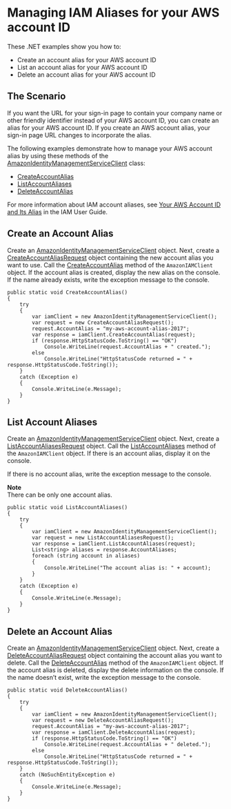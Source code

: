 # Managing IAM Aliases for your AWS account ID<a name="iam-examples-account-aliases"></a>

These \.NET examples show you how to:
+ Create an account alias for your AWS account ID
+ List an account alias for your AWS account ID
+ Delete an account alias for your AWS account ID

## The Scenario<a name="the-scenario"></a>

If you want the URL for your sign\-in page to contain your company name or other friendly identifier instead of your AWS account ID, you can create an alias for your AWS account ID\. If you create an AWS account alias, your sign\-in page URL changes to incorporate the alias\.

The following examples demonstrate how to manage your AWS account alias by using these methods of the [AmazonIdentityManagementServiceClient](https://docs.aws.amazon.com/sdkfornet/v3/apidocs/items/IAM/TIAMServiceClient.html) class:
+  [CreateAccountAlias](https://docs.aws.amazon.com/sdkfornet/v3/apidocs/items/IAM/MIAMServiceCreateAccountAliasCreateAccountAliasRequest.html) 
+  [ListAccountAliases](https://docs.aws.amazon.com/sdkfornet/v3/apidocs/items/IAM/MIAMServiceListAccountAliasesListAccountAliasesRequest.html) 
+  [DeleteAccountAlias](https://docs.aws.amazon.com/sdkfornet/v3/apidocs/items/IAM/MIAMServiceDeleteAccountAliasDeleteAccountAliasRequest.html) 

For more information about IAM account aliases, see [Your AWS Account ID and Its Alias](https://docs.aws.amazon.com/IAM/latest/UserGuide/console_account-alias.html) in the IAM User Guide\.

## Create an Account Alias<a name="create-an-account-alias"></a>

Create an [AmazonIdentityManagementServiceClient](https://docs.aws.amazon.com/sdkfornet/v3/apidocs/items/IAM/TIAMServiceClient.html) object\. Next, create a [CreateAccountAliasRequest](https://docs.aws.amazon.com/sdkfornet/v3/apidocs/items/IAM/TCreateAccountAliasRequest.html) object containing the new account alias you want to use\. Call the [CreateAccountAlias](https://docs.aws.amazon.com/sdkfornet/v3/apidocs/items/IAM/MIAMServiceCreateAccountAliasCreateAccountAliasRequest.html) method of the `AmazonIAMClient` object\. If the account alias is created, display the new alias on the console\. If the name already exists, write the exception message to the console\.

```
public static void CreateAccountAlias()
{
    try
    {
        var iamClient = new AmazonIdentityManagementServiceClient();
        var request = new CreateAccountAliasRequest();
        request.AccountAlias = "my-aws-account-alias-2017";
        var response = iamClient.CreateAccountAlias(request);
        if (response.HttpStatusCode.ToString() == "OK")
            Console.WriteLine(request.AccountAlias + " created.");
        else
            Console.WriteLine("HttpStatusCode returned = " + response.HttpStatusCode.ToString());
    }
    catch (Exception e)
    {
        Console.WriteLine(e.Message);
    }
}
```

## List Account Aliases<a name="list-account-aliases"></a>

Create an [AmazonIdentityManagementServiceClient](https://docs.aws.amazon.com/sdkfornet/v3/apidocs/items/IAM/TIAMServiceClient.html) object\. Next, create a [ListAccountAliasesRequest](https://docs.aws.amazon.com/sdkfornet/v3/apidocs/items/IAM/TCreateAccountAliasRequest.html) object\. Call the [ListAccountAliases](https://docs.aws.amazon.com/sdkfornet/v3/apidocs/items/IAM/MIAMServiceListAccountAliasesListAccountAliasesRequest.html) method of the `AmazonIAMClient` object\. If there is an account alias, display it on the console\.

If there is no account alias, write the exception message to the console\.

**Note**  
There can be only one account alias\.

```
public static void ListAccountAliases()
{
    try
    {
        var iamClient = new AmazonIdentityManagementServiceClient();
        var request = new ListAccountAliasesRequest();
        var response = iamClient.ListAccountAliases(request);
        List<string> aliases = response.AccountAliases;
        foreach (string account in aliases)
        {
            Console.WriteLine("The account alias is: " + account);
        }
    }
    catch (Exception e)
    {
        Console.WriteLine(e.Message);
    }
}
```

## Delete an Account Alias<a name="delete-an-account-alias"></a>

Create an [AmazonIdentityManagementServiceClient](https://docs.aws.amazon.com/sdkfornet/v3/apidocs/items/IAM/TIAMServiceClient.html) object\. Next, create a [DeleteAccountAliasRequest](https://docs.aws.amazon.com/sdkfornet/v3/apidocs/items/IAM/TDeleteAccountAliasRequest.html) object containing the account alias you want to delete\. Call the [DeleteAccountAlias](https://docs.aws.amazon.com/sdkfornet/v3/apidocs/items/IAM/MIAMServiceDeleteAccountAliasDeleteAccountAliasRequest.html) method of the `AmazonIAMClient` object\. If the account alias is deleted, display the delete information on the console\. If the name doesn’t exist, write the exception message to the console\.

```
public static void DeleteAccountAlias()
{
    try
    {
        var iamClient = new AmazonIdentityManagementServiceClient();
        var request = new DeleteAccountAliasRequest();
        request.AccountAlias = "my-aws-account-alias-2017";
        var response = iamClient.DeleteAccountAlias(request);
        if (response.HttpStatusCode.ToString() == "OK")
            Console.WriteLine(request.AccountAlias + " deleted.");
        else
            Console.WriteLine("HttpStatusCode returned = " + response.HttpStatusCode.ToString());
    }
    catch (NoSuchEntityException e)
    {
        Console.WriteLine(e.Message);
    }
}
```